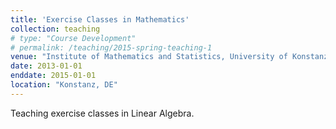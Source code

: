```yaml
---
title: 'Exercise Classes in Mathematics'
collection: teaching
# type: "Course Development"
# permalink: /teaching/2015-spring-teaching-1
venue: "Institute of Mathematics and Statistics, University of Konstanz"
date: 2013-01-01
enddate: 2015-01-01
location: "Konstanz, DE"
---
```


Teaching exercise classes in Linear Algebra.